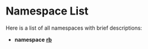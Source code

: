 
# Namespace List

Here is a list of all namespaces with brief descriptions:


* **namespace** [**rb**](namespacerb.md)   